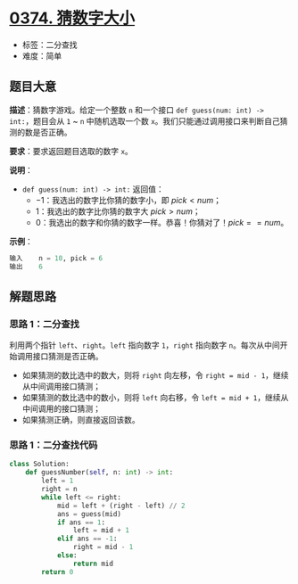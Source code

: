 # [0374. 猜数字大小](https://leetcode.cn/problems/guess-number-higher-or-lower/)

- 标签：二分查找
- 难度：简单

## 题目大意

**描述**：猜数字游戏。给定一个整数 `n` 和一个接口 `def guess(num: int) -> int:`，题目会从 `1` ~ `n` 中随机选取一个数 `x`。我们只能通过调用接口来判断自己猜测的数是否正确。

**要求**：要求返回题目选取的数字 `x`。

**说明**：

- `def guess(num: int) -> int:` 返回值：
  - $-1$：我选出的数字比你猜的数字小，即 $pick < num$；
  - $1$：我选出的数字比你猜的数字大 $pick > num$；
  - $0$：我选出的数字和你猜的数字一样。恭喜！你猜对了！$pick == num$。


**示例**：

```Python
输入    n = 10, pick = 6
输出    6
```

## 解题思路

### 思路 1：二分查找

利用两个指针 `left`、`right`。`left` 指向数字 `1`，`right` 指向数字 `n`。每次从中间开始调用接口猜测是否正确。

- 如果猜测的数比选中的数大，则将 `right` 向左移，令 `right = mid - 1`，继续从中间调用接口猜测；
- 如果猜测的数比选中的数小，则将 `left` 向右移，令 `left = mid + 1`，继续从中间调用的接口猜测；
- 如果猜测正确，则直接返回该数。

### 思路 1：二分查找代码

```Python
class Solution:
    def guessNumber(self, n: int) -> int:
        left = 1
        right = n
        while left <= right:
            mid = left + (right - left) // 2
            ans = guess(mid)
            if ans == 1:
                left = mid + 1
            elif ans == -1:
                right = mid - 1
            else:
                return mid
        return 0
```

